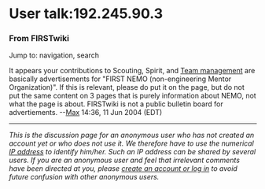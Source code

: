 # User talk:192.245.90.3

### From FIRSTwiki

Jump to: navigation, search

It appears your contributions to Scouting, Spirit, and [Team
management](/index.php/Team_management "Team management" ) are basically
advertisements for "FIRST NEMO (non-engineering Mentor Organization)". If this
is relevant, please do put it on the page, but do not put the same content on
3 pages that is purely information about NEMO, not what the page is about.
FIRSTwiki is not a public bulletin board for advertiements.
--[Max](/index.php/User:Max "User:Max" ) 14:36, 11 Jun 2004 (EDT)

* * *

_This is the discussion page for an anonymous user who has not created an
account yet or who does not use it. We therefore have to use the numerical [IP
address](http://www.wikipedia.org/wiki/IP_address "wikipedia:IP_address" ) to
identify him/her. Such an IP address can be shared by several users. If you
are an anonymous user and feel that irrelevant comments have been directed at
you, please [create an account or log in](/index.php/Special:Userlogin
"Special:Userlogin" ) to avoid future confusion with other anonymous users._

